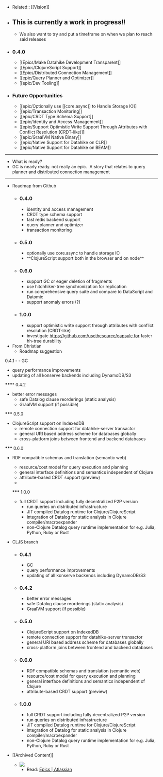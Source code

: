 - Related:: [[Vision]]
- ## This is currently a work in progress!!
    - We also want to try and put a timeframe on when we plan to reach said releases
- ### 0.4.0
    - [[Epics/Make Datahike Development Transparent]]
    - [[Epics/ClojureScript Support]]
    - [[Epics/Distributed Connection Management]]
    - [[epic/Query Planner and Optimizer]]
    - [[epic/Dev Tooling]]
- ### Future Opportunities
    - [[epic/Optionally use [[core.async]] to Handle Storage IO]]
    - [[epic/Transaction Monitoring]]
    - [[epic/CRDT Type Schema Support]]
    - [[epic/Identity and Access Management]]
    - [[epic/Support Optimistic Write Support Through Attributes with Conflict Resolution (CRDT-like)]]
    - [[epic/GraalVM Native Binary]]
    - [[epic/Native Support for Datahike on CLR]]
    - [[epic/Native Support for Datahike on BEAM]]
- ---
- What is ready?
- GC is nearly ready. not really an epic.  A story that relates to query planner and distributed connection management
- ---
- Roadmap from Github
    - ### 0.4.0
        - identity and access management
        - CRDT type schema support
        - fast redis backend support
        - query planner and optimizer
        - transaction monitoring
    - ### 0.5.0
        - optionally use core.async to handle storage IO
        - ^^ClojureScript support both in the browser and on node^^
    - ### 0.6.0
        - support GC or eager deletion of fragments
        - use hitchhiker-tree synchronization for replication
        - run comprehensive query suite and compare to DataScript and Datomic
        - support anomaly errors (?)
    - ### 1.0.0
        - support optimistic write support through attributes with conflict resolution (CRDT-like)
        - investigate https://github.com/usethesource/capsule for faster hh-tree durability
- From Christian
    - Roadmap suggestion
 
 0.4.1
    -  - GC
 - query performance improvements
 - updating of all konserve backends including DynamoDB/S3
     

__***__* 0.4.2
- better error messages
     - safe Datalog clause reorderings (static analysis)
     - GraalVM support (if possible)

__***__ 0.5.0 
- ClojureScript support on IndexedDB
    - remote connection support for datahike-server transactor
    - general URI based address scheme for databases globally
    - cross-platform joins between frontend and backend databases

   
__***__ 0.6.0 
- RDF compatible schemas and translation (semantic web)
    - resource/cost model for query execution and planning
    - general interface definitions and semantics independent of Clojure
    - attribute-based CRDT support (preview)
    - 
    __***__ 1.0.0 
  - full CRDT support including fully decentralized P2P version
    - run queries on distributed infrastructure
    - JIT compiled Datalog runtime for Clojure/ClojureScript
    - integration of Datalog for static analysis in Clojure compiler/macroexpander
    - non-Clojure Datalog query runtime implementation for e.g. Julia, Python,
      Ruby or Rust

  
- CLJS branch
    - ### 0.4.1
        - GC
        - query performance improvements
        - updating of all konserve backends including DynamoDB/S3
    - ### [](https://github.com/replikativ/datahike/tree/206-cljs-support#042)0.4.2
        - better error messages
        - safe Datalog clause reorderings (static analysis)
        - GraalVM support (if possible)
    - ### [](https://github.com/replikativ/datahike/tree/206-cljs-support#050)0.5.0
        - ClojureScript support on IndexedDB
        - remote connection support for datahike-server transactor
        - general URI based address scheme for databases globally
        - cross-platform joins between frontend and backend databases
    - ### [](https://github.com/replikativ/datahike/tree/206-cljs-support#060)0.6.0
        - RDF compatible schemas and translation (semantic web)
        - resource/cost model for query execution and planning
        - general interface definitions and semantics independent of Clojure
        - attribute-based CRDT support (preview)
    - ### [](https://github.com/replikativ/datahike/tree/206-cljs-support#100)1.0.0
        - full CRDT support including fully decentralized P2P version
        - run queries on distributed infrastructure
        - JIT compiled Datalog runtime for Clojure/ClojureScript
        - integration of Datalog for static analysis in Clojure compiler/macroexpander
        - non-Clojure Datalog query runtime implementation for e.g. Julia, Python, Ruby or Rust
- [[Archived Content]]
    - ![](https://firebasestorage.googleapis.com/v0/b/firescript-577a2.appspot.com/o/imgs%2Fapp%2FRoamAgile%2FOF7H8b78CH.png?alt=media&token=291ef1fc-a579-42f9-aecc-35ae579a7e5b)
        - Read: [Epics | Atlassian](https://www.atlassian.com/agile/project-management/epics)
